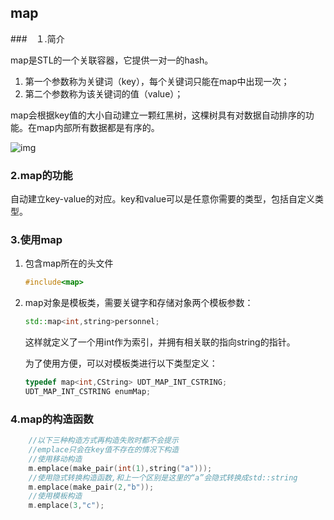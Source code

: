 ## map

###　１.简介

map是STL的一个关联容器，它提供一对一的hash。

1. 第一个参数称为关键词（key），每个关键词只能在map中出现一次；
2. 第二个参数称为该关键词的值（value）；

map会根据key值的大小自动建立一颗红黑树，这棵树具有对数据自动排序的功能。在map内部所有数据都是有序的。

![img](https://img-blog.csdnimg.cn/img_convert/ab94f358cc379299731b9aaa4814fd47.png)

### 2.map的功能

自动建立key-value的对应。key和value可以是任意你需要的类型，包括自定义类型。

### 3.使用map

1. 包含map所在的头文件

   ```c++
   #include<map>
   ```

2. map对象是模板类，需要关键字和存储对象两个模板参数：

   ```c++
   std::map<int,string>personnel;
   ```

   这样就定义了一个用int作为索引，并拥有相关联的指向string的指针。

   为了使用方便，可以对模板类进行以下类型定义：

   ```c++
   typedef map<int,CString> UDT_MAP_INT_CSTRING;
   UDT_MAP_INT_CSTRING enumMap;
   ```

### 4.map的构造函数

```c++
 	//以下三种构造方式再构造失败时都不会提示
	//emplace只会在key值不存在的情况下构造
 	//使用移动构造
	m.emplace(make_pair(int(1),string("a")));
    //使用隐式转换构造函数,和上一个区别是这里的“a”会隐式转换成std::string
    m.emplace(make_pair(2,"b"));
    //使用模板构造
    m.emplace(3,"c");
```

